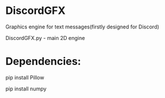 # DiscordGFX
Graphics engine for text messages(firstly designed for Discord)

DiscordGFX.py - main 2D engine


# Dependencies:

  pip install Pillow

  pip install numpy
